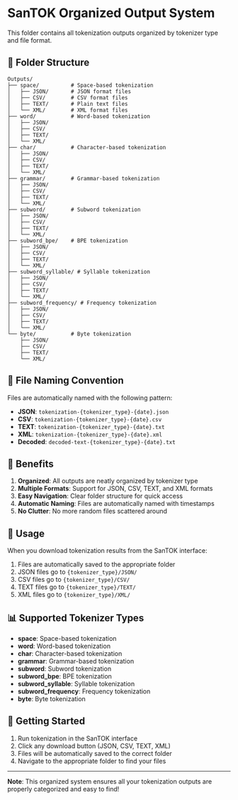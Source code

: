 # SanTOK Organized Output System

This folder contains all tokenization outputs organized by tokenizer type and file format.

## 📁 Folder Structure

```
Outputs/
├── space/          # Space-based tokenization
│   ├── JSON/       # JSON format files
│   ├── CSV/        # CSV format files
│   ├── TEXT/       # Plain text files
│   └── XML/        # XML format files
├── word/           # Word-based tokenization
│   ├── JSON/
│   ├── CSV/
│   ├── TEXT/
│   └── XML/
├── char/           # Character-based tokenization
│   ├── JSON/
│   ├── CSV/
│   ├── TEXT/
│   └── XML/
├── grammar/        # Grammar-based tokenization
│   ├── JSON/
│   ├── CSV/
│   ├── TEXT/
│   └── XML/
├── subword/        # Subword tokenization
│   ├── JSON/
│   ├── CSV/
│   ├── TEXT/
│   └── XML/
├── subword_bpe/    # BPE tokenization
│   ├── JSON/
│   ├── CSV/
│   ├── TEXT/
│   └── XML/
├── subword_syllable/ # Syllable tokenization
│   ├── JSON/
│   ├── CSV/
│   ├── TEXT/
│   └── XML/
├── subword_frequency/ # Frequency tokenization
│   ├── JSON/
│   ├── CSV/
│   ├── TEXT/
│   └── XML/
└── byte/           # Byte tokenization
    ├── JSON/
    ├── CSV/
    ├── TEXT/
    └── XML/
```

## 📄 File Naming Convention

Files are automatically named with the following pattern:
- **JSON**: `tokenization-{tokenizer_type}-{date}.json`
- **CSV**: `tokenization-{tokenizer_type}-{date}.csv`
- **TEXT**: `tokenization-{tokenizer_type}-{date}.txt`
- **XML**: `tokenization-{tokenizer_type}-{date}.xml`
- **Decoded**: `decoded-text-{tokenizer_type}-{date}.txt`

## 🎯 Benefits

1. **Organized**: All outputs are neatly organized by tokenizer type
2. **Multiple Formats**: Support for JSON, CSV, TEXT, and XML formats
3. **Easy Navigation**: Clear folder structure for quick access
4. **Automatic Naming**: Files are automatically named with timestamps
5. **No Clutter**: No more random files scattered around

## 🔧 Usage

When you download tokenization results from the SanTOK interface:
1. Files are automatically saved to the appropriate folder
2. JSON files go to `{tokenizer_type}/JSON/`
3. CSV files go to `{tokenizer_type}/CSV/`
4. TEXT files go to `{tokenizer_type}/TEXT/`
5. XML files go to `{tokenizer_type}/XML/`

## 📊 Supported Tokenizer Types

- **space**: Space-based tokenization
- **word**: Word-based tokenization  
- **char**: Character-based tokenization
- **grammar**: Grammar-based tokenization
- **subword**: Subword tokenization
- **subword_bpe**: BPE tokenization
- **subword_syllable**: Syllable tokenization
- **subword_frequency**: Frequency tokenization
- **byte**: Byte tokenization

## 🚀 Getting Started

1. Run tokenization in the SanTOK interface
2. Click any download button (JSON, CSV, TEXT, XML)
3. Files will be automatically saved to the correct folder
4. Navigate to the appropriate folder to find your files

---

**Note**: This organized system ensures all your tokenization outputs are properly categorized and easy to find!
